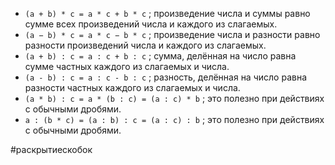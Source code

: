 - `(a + b) * c = a * c + b * c` ; произведение числа и суммы равно сумме всех произведений числа и каждого из слагаемых.
- `(a − b) * c = a * c − b * c` ; произведение числа и разности равно разности произведений числа и каждого из слагаемых.
- `(a + b) : c = a : c + b : c` ; сумма, делённая на число равна сумме частных каждого из слагаемых и числа.
- `(a - b) : c = a : c - b : c` ; разность, делённая на число равна разности частных каждого из слагаемых и числа.
- `(a * b) : c = a * (b : c) = (a : c) * b` ; это полезно при действиях с обычными дробями.
- `a : (b * c) = (a : b) : c = (a : c) : b` ; это полезно при действиях с обычными дробями.

#раскрытиескобок